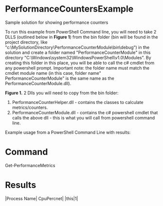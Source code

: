 # PerformanceCountersExample
Sample solution for showing performance counters

To run this example from PowerShell Command line, you will need to take 2 DLLS (outlined below in **Figure 1**) from the bin folder (bin will be found in the project directory, like "c:\MySolutionDirectory\PerformanceCounterModule\bin\debug\") in the solution and create a folder named "PerformanceCounterModule" in this directory "C:\Windows\system32\WindowsPowerShell\v1.0\Modules\". By creating this folder in this place, you will be able to call the c# cmdlet from any powershell prompt. Important note: the folder name must match the cmdlet module name (in this case, folder name" PerformanceCounterModule" is the same name as the PerformanceCounterModule.dll).

**Figure 1.**
2 Dlls you will need to copy from the bin folder:
1. PerformanceCounterHelper.dll - contains the classes to calculate metrics/counters.
2. PerformanceCounterModule.dll - contains the c# powershell cmdlet that calls the above dll - this is what you will call from powershell command line.

Example usage from a PowerShell Command Line with results:

# Command
Get-PerformanceMetrics 

# Results
|Process Name| CpuPercnet|
|this|1|
